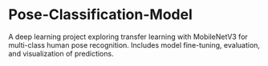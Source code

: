 # Pose-Classification-Model
A deep learning project exploring transfer learning with MobileNetV3 for multi-class human pose recognition. Includes model fine-tuning, evaluation, and visualization of predictions.

